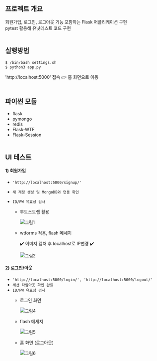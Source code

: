 ## 프로젝트 개요
회원가입, 로그인, 로그아웃 기능 포함하는 Flask 어플리케이션 구현 
<br>pytest 활용해 유닛테스트 코드 구현
<br><br>

## 실행방법
```bash
$ /bin/bash settings.sh
$ python3 app.py
```
'http://localhost:5000' 접속 :point_right: 홈 화면으로 이동
<br><br>

## 파이썬 모듈
  - flask
  - pymongo 
  - redis 
  - Flask-WTF 
  - Flask-Session
<br><br>

## UI 테스트

#### 1) 회원가입

  - `'http://localhost:5000/signup/'`
  - `새 계정 생성 및 MongoDB와 연동 확인`
  - `ID/PW 유효성 검사`

    - 부트스트랩 활용
    
      ![그림1](https://user-images.githubusercontent.com/42771578/123518526-3f205000-d6e1-11eb-8a58-8b7e86f21c96.png)

    - wtforms 적용, flash 메세지
    
      :heavy_check_mark: 이미지 캡처 후 localhost로 IP변경 :heavy_check_mark:
    
      ![그림2](https://user-images.githubusercontent.com/42771578/123518529-40517d00-d6e1-11eb-8107-aedf19ff0590.png)

#### 2) 로그인/아웃

  - `'http://localhost:5000/login/', 'http://localhost:5000/logout/'`
  - `세션 타임아웃 확인 완료`
  - `ID/PW 유효성 검사`
    - 로그인 화면
        
      ![그림4](https://user-images.githubusercontent.com/42771578/123538797-658dcc00-d771-11eb-9e68-3b14ded13221.png)
      
    - flash 메세지

      ![그림5](https://user-images.githubusercontent.com/42771578/123538799-66bef900-d771-11eb-974b-c5b21d716980.png)
      
    - 홈 화면 (로그아웃)
      
      ![그림6](https://user-images.githubusercontent.com/42771578/123539713-f23a8900-d775-11eb-8491-ad97ca583333.png)
